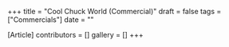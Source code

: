+++
title = "Cool Chuck World (Commercial)"
draft = false
tags = ["Commercials"]
date = ""

[Article]
contributors = []
gallery = []
+++